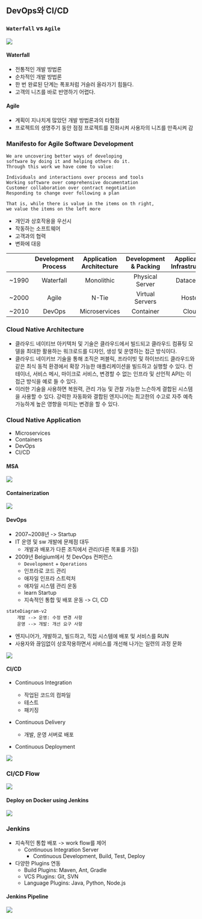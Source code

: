 ## DevOps와 CI/CD


### `Waterfall` vs `Agile`

![](res/img.png)

#### Waterfall

* 전통적인 개발 방법론 
* 순차적인 개발 방법론 
* 한 번 완료된 단계는 폭포처럼 거슬러 올라가기 힘들다.
* 고객의 니즈를 바로 반영하기 어렵다.


#### Agile

* 계획이 지나치게 많았던 개발 방법론과의 타협점
* 프로젝트의 생명주기 동안 점점 프로젝트를 진화시켜 사용자의 니즈를 만족시켜 감

### Manifesto for Agile Software Development

```
We are uncovering better ways of developing
software by doing it and helping others do it.
Through this work we have come to value:

Individuals and interactions over process and tools
Working software over comprehensive documentation
Customer collaboration over contract negotiation
Responding to change over following a plan

That is, while there is value in the items on th right,
we value the items on the left more
```

* 개인과 상호작용을 우선시
* 작동하는 소프트웨어
* 고객과의 협력
* 변화에 대응

|       | Development Process | Application <br/>Architecture | Development <br/>& Packing | Application <br/>Infrastructure |
|-------|:-------------------:|:-----------------------------:|:--------------------------:|:-------------------------------:|
| ~1990 |      Waterfall      |          Monolithic           |      Physical Server       |           Datacenter            |
| ~2000 |        Agile        |             N-Tie             |      Virtual Servers       |             Hosted              |
| ~2010 |       DevOps        |         Microservices         |         Container          |              Cloud              |


### Cloud Native Architecture

* 클라우드 네이티브 아키텍처 및 기술은 클라우드에서 빌드되고 클라우드 컴퓨팅 모델을 최대한 활용하는 워크로드를 디자인, 생성 및 운영하는 접근 방식이다.
* 클라우드 네이키브 기술을 통해 조직은 퍼블릭, 프라이빗 및 하이브리드 클라우드와 같은 최식 동적 환경에서 확장 가능한 애플리케이션을 빌드하고 실행할 수 있다.
  컨테이너, 서비스 메시, 마이크로 서비스, 변경할 수 없는 인프라 및 선언적 API는 이 접근 방식을 예로 들 수 있다.
* 이러한 기술을 사용하면 복원력, 관리 가능 및 관찰 가능한 느슨하게 결합된 시스템을 사용할 수 있다. 강력한 자동화와 결합된 엔지니어는 최고한의 수고로 자주
  예측 가능하게 높은 영향을 미치는 변경을 할 수 있다.


### Cloud Native Application

* Microservices
* Containers
* DevOps
* CI/CD


#### MSA

![](res/img_1.png)

#### Containerization

![](res/img_2.png)

#### DevOps

* 2007~2008년 -> Startup
* IT 운영 및 sw 개발에 문제점 대두
  * 개발과 배포가 다른 조직에서 관리(다른 목표를 가짐)
* 2009년 Belgium에서 첫 DevOps 컨퍼런스
  * `Development` + `Operations`
  * 인프라로 코드 관리
  * 애자일 인프라 스트럭처
  * 애자일 시스템 관리 운동
  * learn Startup
  * 지속적인 통합 및 배포 운동 -> CI, CD

```mermaid
stateDiagram-v2
    개발 --> 운영: 수정 변경 사항
    운영 --> 개발: 개선 요구 사항
```

* 엔지니어가, 개발하고, 빌드하고, 직접 시스템에 배포 및 서비스를 RUN
* 사용자와 끊임없이 상호작용하면서 서비스를 개선해 나가는 일련의 과정 문화

![](res/img_3.png)

#### CI/CD

* Continuous Integration
  * 작업된 코드의 컴파일
  * 테스트
  * 패키징

* Continuous Delivery
  * 개발, 운영 서버로 배포

* Continuous Deployment

![](res/img_4.png)

### CI/CD Flow

![](res/img_5.png)


#### Deploy on Docker using Jenkins

![](res/img_6.png)


### Jenkins

* 지속적인 통합 배포 -> work flow를 제어
  * Continuous Integration Server
    * Continuous Development, Build, Test, Deploy
* 다양한 Plugins 연동
  * Build Plugins: Maven, Ant, Gradle
  * VCS Plugins: Git, SVN
  * Language Plugins: Java, Python, Node.js

#### Jenkins Pipeline

![](res/img_7.png)

